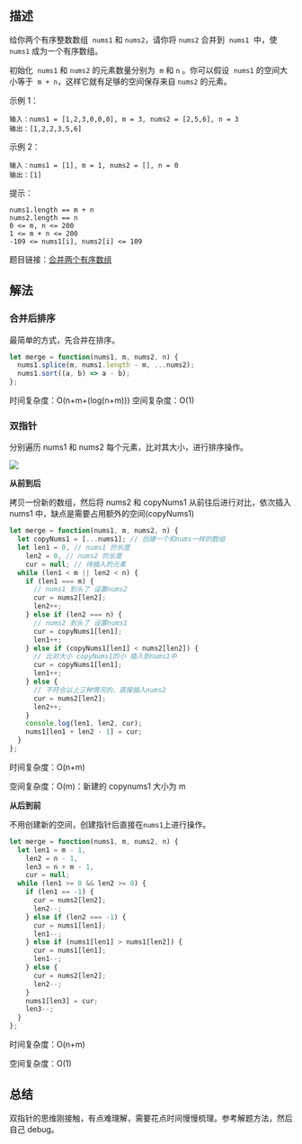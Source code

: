 ## 描述

给你两个有序整数数组  `nums1` 和 `nums2`，请你将 `nums2` 合并到  `nums1`  中，使 `nums1` 成为一个有序数组。

初始化  `nums1` 和 `nums2` 的元素数量分别为  `m` 和 `n` 。你可以假设  `nums1` 的空间大小等于  `m + n`，这样它就有足够的空间保存来自 `nums2` 的元素。

示例 1：

```
输入：nums1 = [1,2,3,0,0,0], m = 3, nums2 = [2,5,6], n = 3
输出：[1,2,2,3,5,6]
```

示例 2：

```
输入：nums1 = [1], m = 1, nums2 = [], n = 0
输出：[1]
```

提示：

```
nums1.length == m + n
nums2.length == n
0 <= m, n <= 200
1 <= m + n <= 200
-109 <= nums1[i], nums2[i] <= 109
```

题目链接：[合并两个有序数组](https://leetcode-cn.com/problems/merge-sorted-array)

## 解法

### 合并后排序

最简单的方式，先合并在排序。

```js
let merge = function(nums1, m, nums2, n) {
  nums1.splice(m, nums1.length - m, ...nums2);
  nums1.sort((a, b) => a - b);
};
```

时间复杂度：O(n+m+(log(n+m)))
空间复杂度：O(1)

### 双指针

分别遍历 nums1 和 nums2 每个元素，比对其大小，进行排序操作。

![](https://assets.leetcode-cn.com/solution-static/88/1.gif)

**从前到后**

拷贝一份新的数组，然后将 nums2 和 copyNums1 从前往后进行对比，依次插入 nums1 中，缺点是需要占用额外的空间(copyNums1)

```js
let merge = function(nums1, m, nums2, n) {
  let copyNums1 = [...nums1]; // 创建一个和nums一样的数组
  let len1 = 0, // nums1 的长度
    len2 = 0, // nums2 的长度
    cur = null; // 待插入的元素
  while (len1 < m || len2 < n) {
    if (len1 === m) {
      // nums1 到头了 设置nums2
      cur = nums2[len2];
      len2++;
    } else if (len2 === n) {
      // nums2 到头了 设置nums1
      cur = copyNums1[len1];
      len1++;
    } else if (copyNums1[len1] < nums2[len2]) {
      // 比对大小 copyNums1的小 插入到nums1中
      cur = copyNums1[len1];
      len1++;
    } else {
      // 不符合以上三种情况的，直接插入nums2
      cur = nums2[len2];
      len2++;
    }
    console.log(len1, len2, cur);
    nums1[len1 + len2 - 1] = cur;
  }
};
```

时间复杂度：O(n+m)

空间复杂度：O(m)：新建的 copynums1 大小为 m

**从后到前**

不用创建新的空间，创建指针后直接在`nums1`上进行操作。

```js
let merge = function(nums1, m, nums2, n) {
  let len1 = m - 1,
    len2 = n - 1,
    len3 = n + m - 1,
    cur = null;
  while (len1 >= 0 && len2 >= 0) {
    if (len1 == -1) {
      cur = nums2[len2];
      len2--;
    } else if (len2 === -1) {
      cur = nums1[len1];
      len1--;
    } else if (nums1[len1] > nums1[len2]) {
      cur = nums1[len1];
      len1--;
    } else {
      cur = nums2[len2];
      len2--;
    }
    nums1[len3] = cur;
    len3--;
  }
};
```

时间复杂度：O(n+m)

空间复杂度：O(1)

## 总结

双指针的思维刚接触，有点难理解，需要花点时间慢慢梳理。参考解题方法，然后自己 debug。
